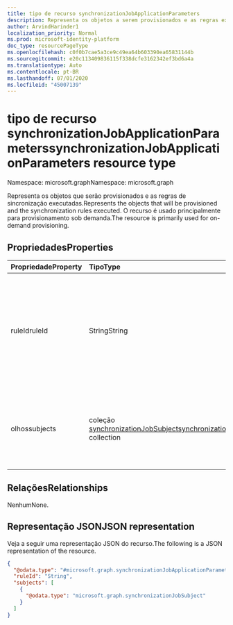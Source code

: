 ```yaml
---
title: tipo de recurso synchronizationJobApplicationParameters
description: Representa os objetos a serem provisionados e as regras executadas durante o provisionamento sob demanda.
author: ArvindHarinder1
localization_priority: Normal
ms.prod: microsoft-identity-platform
doc_type: resourcePageType
ms.openlocfilehash: c0f0b7cae5a3ce9c49ea64b603390ea65831144b
ms.sourcegitcommit: e20c113409836115f338dcfe3162342ef3bd6a4a
ms.translationtype: Auto
ms.contentlocale: pt-BR
ms.lasthandoff: 07/01/2020
ms.locfileid: "45007139"
---
```

# <a name="synchronizationjobapplicationparameters-resource-type"></a><span data-ttu-id="e1302-103">tipo de recurso synchronizationJobApplicationParameters</span><span class="sxs-lookup"><span data-stu-id="e1302-103">synchronizationJobApplicationParameters resource type</span></span>

<span data-ttu-id="e1302-104">Namespace: microsoft.graph</span><span class="sxs-lookup"><span data-stu-id="e1302-104">Namespace: microsoft.graph</span></span>

<span data-ttu-id="e1302-105">Representa os objetos que serão provisionados e as regras de sincronização executadas.</span><span class="sxs-lookup"><span data-stu-id="e1302-105">Represents the objects that will be provisioned and the synchronization rules executed.</span></span> <span data-ttu-id="e1302-106">O recurso é usado principalmente para provisionamento sob demanda.</span><span class="sxs-lookup"><span data-stu-id="e1302-106">The resource is primarily used for on-demand provisioning.</span></span> 

## <a name="properties"></a><span data-ttu-id="e1302-107">Propriedades</span><span class="sxs-lookup"><span data-stu-id="e1302-107">Properties</span></span>
|<span data-ttu-id="e1302-108">Propriedade</span><span class="sxs-lookup"><span data-stu-id="e1302-108">Property</span></span>|<span data-ttu-id="e1302-109">Tipo</span><span class="sxs-lookup"><span data-stu-id="e1302-109">Type</span></span>|<span data-ttu-id="e1302-110">Descrição</span><span class="sxs-lookup"><span data-stu-id="e1302-110">Description</span></span>|
|:---|:---|:---|
|<span data-ttu-id="e1302-111">ruleId</span><span class="sxs-lookup"><span data-stu-id="e1302-111">ruleId</span></span>|<span data-ttu-id="e1302-112">String</span><span class="sxs-lookup"><span data-stu-id="e1302-112">String</span></span>|<span data-ttu-id="e1302-113">O identificador de um synchronizationRule a ser aplicado; opcional para um synchronizationJob com um único synchronizationRule.</span><span class="sxs-lookup"><span data-stu-id="e1302-113">The identifier of a the synchronizationRule to be applied; optional for a synchronizationJob with a single synchronizationRule.</span></span>|
|<span data-ttu-id="e1302-114">olhos</span><span class="sxs-lookup"><span data-stu-id="e1302-114">subjects</span></span>|<span data-ttu-id="e1302-115">coleção [synchronizationJobSubject](../resources/synchronization-synchronizationjobsubject.md)</span><span class="sxs-lookup"><span data-stu-id="e1302-115">[synchronizationJobSubject](../resources/synchronization-synchronizationjobsubject.md) collection</span></span>|<span data-ttu-id="e1302-116">Os identificadores de um ou mais objetos aos quais um synchronizationJob deve ser aplicado.</span><span class="sxs-lookup"><span data-stu-id="e1302-116">The identifiers of one or more objects to which a synchronizationJob is to be applied.</span></span>|

## <a name="relationships"></a><span data-ttu-id="e1302-117">Relações</span><span class="sxs-lookup"><span data-stu-id="e1302-117">Relationships</span></span>
<span data-ttu-id="e1302-118">Nenhum</span><span class="sxs-lookup"><span data-stu-id="e1302-118">None.</span></span>

## <a name="json-representation"></a><span data-ttu-id="e1302-119">Representação JSON</span><span class="sxs-lookup"><span data-stu-id="e1302-119">JSON representation</span></span>
<span data-ttu-id="e1302-120">Veja a seguir uma representação JSON do recurso.</span><span class="sxs-lookup"><span data-stu-id="e1302-120">The following is a JSON representation of the resource.</span></span>
<!-- {
  "blockType": "resource",
  "@odata.type": "microsoft.graph.synchronizationJobApplicationParameters"
}
-->
``` json
{
  "@odata.type": "#microsoft.graph.synchronizationJobApplicationParameters",
  "ruleId": "String",
  "subjects": [
    {
      "@odata.type": "microsoft.graph.synchronizationJobSubject"
    }
  ]
}
```
